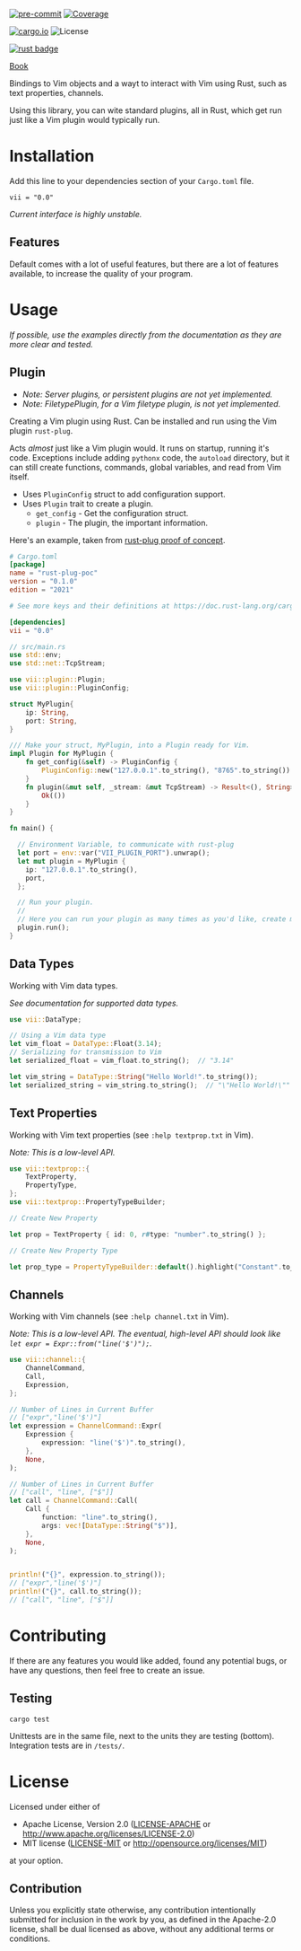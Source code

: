 [![pre-commit](https://img.shields.io/badge/pre--commit-enabled-brightgreen?logo=pre-commit&logoColor=white)](https://github.com/pre-commit/pre-commit)
[![Coverage](https://github.com/AceofSpades5757/vii/actions/workflows/tests.yml/badge.svg)](https://github.com/AceofSpades5757/vii/actions/workflows/tests.yml)

[![cargo.io](https://img.shields.io/crates/v/vii)](https://crates.io/crates/vii)
![License](https://img.shields.io/crates/l/vii?color=purple)

[![rust badge](https://img.shields.io/static/v1?label=Made%20with&message=Rust&style=for-the-badge&logo=rust&labelColor=e82833&color=b11522)](https://www.rust-lang.org/)

[Book](https://10341888.github.io/vii)

Bindings to Vim objects and a wayt to interact with Vim using Rust, such as text properties, channels.

Using this library, you can wite standard plugins, all in Rust, which get run just like a Vim plugin would typically run.

# Installation

Add this line to your dependencies section of your `Cargo.toml` file.

`vii = "0.0"`

_Current interface is highly unstable._

## Features

Default comes with a lot of useful features, but there are a lot of features available, to increase the quality of your program.

# Usage

_If possible, use the examples directly from the documentation as they are more clear and tested._

## Plugin

- _Note: Server plugins, or persistent plugins are not yet implemented._
- _Note: FiletypePlugin, for a Vim filetype plugin, is not yet implemented._

Creating a Vim plugin using Rust. Can be installed and run using the Vim plugin `rust-plug`.

Acts _almost_ just like a Vim plugin would. It runs on startup, running it's code. Exceptions include adding `pythonx` code, the `autoload` directory, but it can still create functions, commands, global variables, and read from Vim itself.

- Uses `PluginConfig` struct to add configuration support.
- Uses `Plugin` trait to create a plugin.
  - `get_config` - Get the configuration struct.
  - `plugin` - The plugin, the important information.

Here's an example, taken from [rust-plug proof of concept](https://github.com/AceofSpades5757/rust-plug-poc).

```toml
# Cargo.toml
[package]
name = "rust-plug-poc"
version = "0.1.0"
edition = "2021"

# See more keys and their definitions at https://doc.rust-lang.org/cargo/reference/manifest.html

[dependencies]
vii = "0.0"
```

```rust
// src/main.rs
use std::env;
use std::net::TcpStream;

use vii::plugin::Plugin;
use vii::plugin::PluginConfig;

struct MyPlugin{
    ip: String,
    port: String,
}

/// Make your struct, MyPlugin, into a Plugin ready for Vim.
impl Plugin for MyPlugin {
    fn get_config(&self) -> PluginConfig {
        PluginConfig::new("127.0.0.1".to_string(), "8765".to_string())
    }
    fn plugin(&mut self, _stream: &mut TcpStream) -> Result<(), String> {
        Ok(())
    }
}

fn main() {

  // Environment Variable, to communicate with rust-plug
  let port = env::var("VII_PLUGIN_PORT").unwrap();
  let mut plugin = MyPlugin {
    ip: "127.0.0.1".to_string(),
    port,
  };

  // Run your plugin.
  //
  // Here you can run your plugin as many times as you'd like, create multiple plugins, etc.
  plugin.run();
}
```

## Data Types

Working with Vim data types.

_See documentation for supported data types._

```rust
use vii::DataType;

// Using a Vim data type
let vim_float = DataType::Float(3.14);
// Serializing for transmission to Vim
let serialized_float = vim_float.to_string();  // "3.14"

let vim_string = DataType::String("Hello World!".to_string());
let serialized_string = vim_string.to_string();  // "\"Hello World!\""
```

## Text Properties

Working with Vim text properties (see `:help textprop.txt` in Vim).

_Note: This is a low-level API._

```rust
use vii::textprop::{
    TextProperty,
    PropertyType,
};
use vii::textprop::PropertyTypeBuilder;

// Create New Property

let prop = TextProperty { id: 0, r#type: "number".to_string() };

// Create New Property Type

let prop_type = PropertyTypeBuilder::default().highlight("Constant".to_string()).build();
```

## Channels

Working with Vim channels (see `:help channel.txt` in Vim).

_Note: This is a low-level API. The eventual, high-level API should look like `let expr = Expr::from("line('$')");`._

```rust
use vii::channel::{
    ChannelCommand,
    Call,
    Expression,
};

// Number of Lines in Current Buffer
// ["expr","line('$')"]
let expression = ChannelCommand::Expr(
    Expression {
        expression: "line('$')".to_string(),
    },
    None,
);

// Number of Lines in Current Buffer
// ["call", "line", ["$"]]
let call = ChannelCommand::Call(
    Call {
        function: "line".to_string(),
        args: vec![DataType::String("$")],
    },
    None,
);


println!("{}", expression.to_string());
// ["expr","line('$')"]
println!("{}", call.to_string());
// ["call", "line", ["$"]]
```

# Contributing

If there are any features you would like added, found any potential bugs, or have any questions, then feel free to create an issue.

## Testing

`cargo test`

Unittests are in the same file, next to the units they are testing (bottom). Integration tests are in `/tests/`.

# License

Licensed under either of

- Apache License, Version 2.0
  ([LICENSE-APACHE](LICENSE-APACHE) or http://www.apache.org/licenses/LICENSE-2.0)
- MIT license
  ([LICENSE-MIT](LICENSE-MIT) or http://opensource.org/licenses/MIT)

at your option.

## Contribution

Unless you explicitly state otherwise, any contribution intentionally submitted
for inclusion in the work by you, as defined in the Apache-2.0 license, shall be
dual licensed as above, without any additional terms or conditions.
